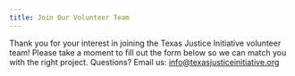 ```yaml
---
title: Join Our Volunteer Team
---
```

Thank you for your interest in joining the Texas Justice Initiative volunteer team! Please take a moment to fill out the form below so we can match you with the right project. Questions? Email us: [info@texasjusticeinitiative.org](info@texasjusticeinitiative.org)
